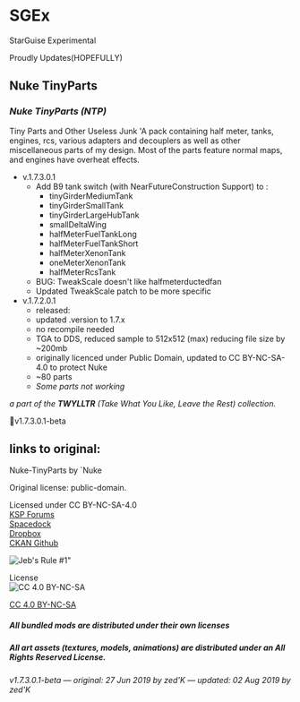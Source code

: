 # SGEx  
StarGuise Experimental  

Proudly Updates(HOPEFULLY)  

## Nuke TinyParts 
### ***Nuke TinyParts (NTP)***  
Tiny Parts and Other Useless Junk
'A pack containing half meter, tanks, engines, rcs, various adapters and decouplers as well as other miscellaneous parts of my design. Most of the parts feature normal maps, and engines have overheat effects. 

* v.1.7.3.0.1
   + Add B9 tank switch (with NearFutureConstruction Support) to : 
      + tinyGirderMediumTank 
      + tinyGirderSmallTank 
      + tinyGirderLargeHubTank 
      + smallDeltaWing 
      + halfMeterFuelTankLong 
      + halfMeterFuelTankShort 
      + halfMeterXenonTank 
      + oneMeterXenonTank 
      + halfMeterRcsTank 
   + BUG: TweakScale doesn't like halfmeterductedfan 
   + Updated TweakScale patch to be more specific 
* v.1.7.2.0.1 
   + released:  
   + updated .version to 1.7.x  
   + no recompile needed
   + TGA to DDS, reduced sample to 512x512 (max) reducing file size by ~200mb
   + originally licenced under Public Domain, updated to CC BY-NC-SA-4.0 to protect Nuke
   + ~80 parts
   + *Some parts not working*


*a part of the **TWYLLTR** (Take What You Like, Leave the Rest) collection.*  
 
📌v1.7.3.0.1-beta  

## links to original:  
Nuke-TinyParts by `Nuke

Original license: public-domain.  

Licensed under CC BY-NC-SA-4.0  
[KSP Forums](https://forum.kerbalspaceprogram.com/index.php?/topic/21466-161-tiny-parts-and-other-useless-junk/)  
[Spacedock](https://spacedock.info/mod/618/ODFC%20-%20On%20Demand%20Fuel%20Cells)  
[Dropbox](https://drive.google.com/drive/folders/1WPu-nxiyoI-xSWWkb_FJ5wDdqelR4jVk)  
[CKAN Github](https://github.com/KSP-CKAN/CKAN-meta/commit/6b00321e9a4ad5f8ccc5bebb9e57ca02cbde61d3)



![Jeb's Rule #1"](https://ic.pics.livejournal.com/asaratov/25113347/1448500/1448500_original.jpg   "Jeb's Rule #1") 


License  
![[CC 4.0 BY-NC-SA](https://creativecommons.org/licenses/by-nc-sa/4.0/)](https://i.creativecommons.org/l/by-nc-sa/4.0/88x31.png "CC 4.0 BY-NC-SA")

[CC 4.0 BY-NC-SA](https://creativecommons.org/licenses/by-nc-sa/4.0/)

##### All bundled mods are distributed under their own licenses
##### All art assets (textures, models, animations) are distributed under an All Rights Reserved License.

###### v1.7.3.0.1-beta — original: 27 Jun 2019 by zed'K — updated: 02 Aug 2019 by zed'K
